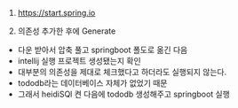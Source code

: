 1. https://start.spring.io

2. 의존성 추가한 후에 Generate

- 다운 받아서 압축 풀고 springboot 폴도로 옮긴 다음
- intellij 실행 프로젝트 생성됐는지 확인
- 대부분의 의존성을 제대로 체크했다고 하더라도 실행되지 않는다.
- tododb라는 데이터베이스 자체가 없었기 때문
- 그래서 heidiSQl 켠 다음에 tododb 생성해주고 springboot 실행
